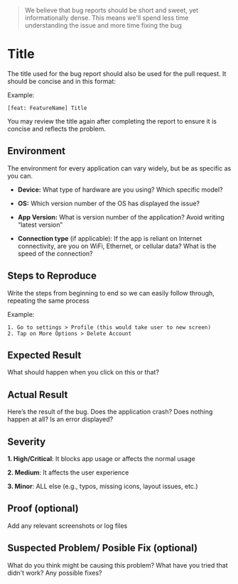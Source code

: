 > We believe that bug reports should be short and sweet, yet informationally dense. This means we'll spend less time understanding the issue and more time fixing the bug

# Title

The title used for the bug report should also be used for the pull request. It should be concise and in this format:

Example:
```
[feat: FeatureName] Title
```
You may review the title again after completing the report to ensure it is concise and reflects the problem.

## Environment

The environment for every application can vary widely, but be as specific as you can.

- **Device:** What type of hardware are you using? Which specific model?

- **OS:** Which version number of the OS has displayed the issue?

- **App Version:** What is version number of the application? Avoid writing “latest version”
  
- **Connection type** (if applicable): If the app is reliant on Internet connectivity, are you on WiFi, Ethernet, or cellular data? What is the speed of the connection?

## Steps to Reproduce

Write the steps from beginning to end so we can easily follow through, repeating the same process

Example:
```
1. Go to settings > Profile (this would take user to new screen)
2. Tap on More Options > Delete Account
```
## Expected Result

What should happen when you click on this or that?

## Actual Result

Here’s the result of the bug. Does the application crash? Does nothing happen at all? Is an error displayed?

## Severity

**1. High/Critical**:  It blocks app usage or affects the normal usage

**2. Medium**: It affects the user experience

**3. Minor**: ALL else (e.g., typos, missing icons, layout issues, etc.) 

## Proof (optional)

Add any relevant screenshots or log files

## Suspected Problem/ Posible Fix (optional)

What do you think might be causing this problem? What have you tried that didn't work? Any possible fixes?
